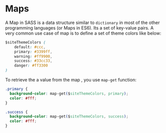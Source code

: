 # Maps

A Map in SASS is a data structure similar to `dictionary` in most of the other programming languages \(or Maps in ES6\). Its a set of key-value pairs. A very common use case of map is to define a set of theme colors like below:

```css
$siteThemeColors (
    default: #ccc,
    primary: #3399ff,
    warning: #ff9900,
    success: #33cc33,
    danger: #ff3300 
)
```

To retrieve the a value from the map , you use `map-get` function:

```css
.primary {
  background-color: map-get($siteThemeColors, primary);
  color: #fff;
}

.success {
  background-color: map-get($siteThemeColors, success);
  color: #fff;
}
```

